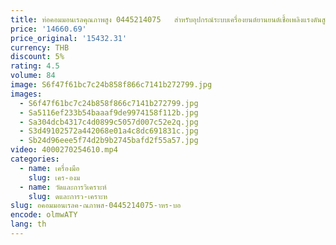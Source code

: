 ```yaml
---
title: ท่อคอมมอนเรลคุณภาพสูง 0445214075   สําหรับอุปกรณ์ระบบเครื่องยนต์ยานยนต์เชื้อเพลิงแรงดันสูงคอมมอนเรล YouTube
price: '14660.69'
price_original: '15432.31'
currency: THB
discount: 5%
rating: 4.5
volume: 84
image: S6f47f61bc7c24b858f866c7141b272799.jpg
images:
  - S6f47f61bc7c24b858f866c7141b272799.jpg
  - Sa5116ef233b54baaaf9de9974158f112b.jpg
  - Sa304dcb4317c4d0899c5057d007c52e2q.jpg
  - S3d49102572a442068e01a4c8dc691831c.jpg
  - Sb24d96eee5f74d2b9b2745bafd2f55a57.jpg
video: 4000270254610.mp4
categories:
  - name: เครื่องมือ
    slug: เคร-องม
  - name: วัดและการวิเคราะห์
    slug: ดและการว-เคราะห
slug: อคอมมอนเรลค-ณภาพส-0445214075-าหร-บอ
encode: olmwATY
lang: th
---
```

  